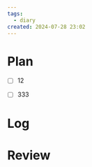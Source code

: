 ```yaml
---
tags:
  - diary
created: 2024-07-28 23:02
---
```



# Plan
- [ ] 12
- [ ] 333
 
 
 


# Log




# Review
